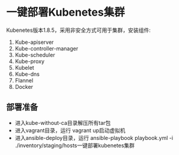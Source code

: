 # 一键部署Kubenetes集群
Kubenetes版本1.8.5，采用非安全方式可用于集群，安装组件:<br>
1. Kube-apiserver
2. Kube-controller-manager
3. Kube-scheduler
4. Kube-proxy
5. Kubelet
6. Kube-dns
7. Flannel
8. Docker

## 部署准备
- 进入kube-without-ca目录解压所有tar包
- 进入vagrant目录，运行 vagrant up启动虚拟机
- 进入ansible-deploy目录，运行 ansible-playbook playbook.yml -i ./inventory/staging/hosts一键部署kubenetes集群